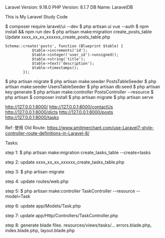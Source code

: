 Laravel Version: 9.18.0
PHP Version: 8.1.7
DB Name: LaravelDB

This is My Laravel Study Code

$ composer require laravel/ui --dev
$ php artisan ui vue --auth
$ npm install && npm run dev
$ php artisan make:migration create_posts_table
Update xxxx_xx_xx_xxxxxx_create_posts_table.php
```
Schema::create('posts', function (Blueprint $table) {
            $table->increments('id');
            $table->integer('user_id')->unsigned();
            $table->string('title');
            $table->text('description');
            $table->timestamps();
        });
```
$ php artisan migrate
$ php artisan make:seeder PostsTableSeeder
$ php artisan make:seeder UsersTableSeeder
$ php artisan db:seed
$ php artisan key:generate
$ php artisan make:controller PostsController --resource
$ php artisan 
$ composer install
$ php artisan migrate
$ php artisan serve

http://127.0.0.1:8000/
http://127.0.0.1:8000/contactUs
http://127.0.0.1:8000/dicts
http://127.0.0.1:8000/posts
http://127.0.0.1:8000/tasks


Ref:
使用 Old Route:
https://www.amitmerchant.com/use-Laravel7-style-controller-route-definitions-in-Laravel-8/


Tasks:

step 1:
$ php artisan make:migration create_tasks_table --create=tasks

step 2:
update xxxx_xx_xx_xxxxxx_create_tasks_table.php

step 3:
$ php artisan migrate

step 4:
update routes/web.php

step 5:
$ php artisan make:controller TaskController --resource --model=Task

step 6:
update app/Models/Task.php

step 7:
update app/Http/Controllers/TaskController.php

step 8:
generate blade files. resources/views/tasks/...
errors.blade.php,
index.blade.php,
layout.blade.php
